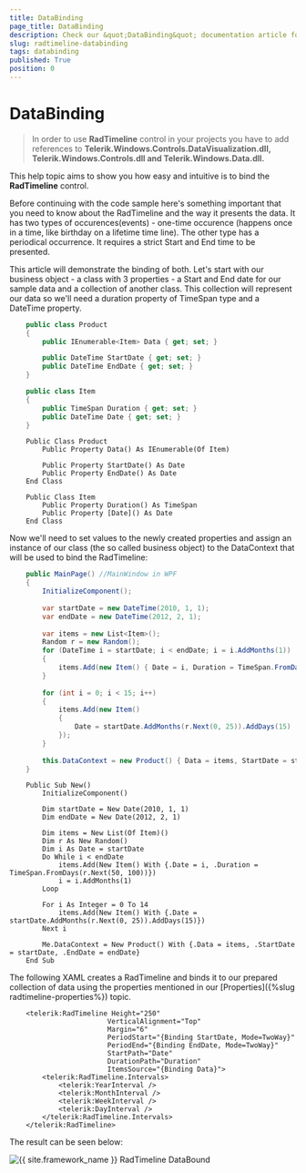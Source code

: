```yaml
---
title: DataBinding
page_title: DataBinding
description: Check our &quot;DataBinding&quot; documentation article for the RadTimeline {{ site.framework_name }} control.
slug: radtimeline-databinding
tags: databinding
published: True
position: 0
---
```


# DataBinding

>In order to use __RadTimeline__ control in your projects you have to add references to __Telerik.Windows.Controls.DataVisualization.dll, Telerik.Windows.Controls.dll and Telerik.Windows.Data.dll.__

This help topic aims to show you how easy and intuitive is to bind the __RadTimeline__ control.        

Before continuing with the code sample here's something important that you need to know about the RadTimeline and the way it presents the data. It has two types of occurences(events) - one-time occurence (happens once in a time, like birthday on a lifetime time line). The other type has a periodical occurrence. It requires a strict Start and End time to be presented.        

This article will demonstrate the binding of both. Let's start with our business object - a class with 3 properties - a Start and End date for our sample data and a collection of another class. This collection will represent our data so we'll need a duration property of TimeSpan type and a DateTime property.        



```C#
	public class Product
	{
		public IEnumerable<Item> Data { get; set; }

		public DateTime StartDate { get; set; }
		public DateTime EndDate { get; set; }
	}

	public class Item
	{
		public TimeSpan Duration { get; set; }
		public DateTime Date { get; set; }
	}
```



```VB.NET
	Public Class Product
		Public Property Data() As IEnumerable(Of Item)

		Public Property StartDate() As Date
		Public Property EndDate() As Date
	End Class

	Public Class Item
		Public Property Duration() As TimeSpan
		Public Property [Date]() As Date
	End Class
```

Now we'll need to set values to the newly created properties and assign an instance of our class (the so called business object) to the DataContext that will be used to bind the RadTimeline:        



```C#
	public MainPage() //MainWindow in WPF
	{
		InitializeComponent();
		
		var startDate = new DateTime(2010, 1, 1);
		var endDate = new DateTime(2012, 2, 1);
	
		var items = new List<Item>();
		Random r = new Random();
		for (DateTime i = startDate; i < endDate; i = i.AddMonths(1))
		{
			items.Add(new Item() { Date = i, Duration = TimeSpan.FromDays(r.Next(50, 100))} );
		}
	
		for (int i = 0; i < 15; i++)
		{
			items.Add(new Item()
			{
				Date = startDate.AddMonths(r.Next(0, 25)).AddDays(15)
			});
		}
		
		this.DataContext = new Product() { Data = items, StartDate = startDate, EndDate = endDate, };
	}	
```



```VB.NET
	Public Sub New()
		InitializeComponent()
	
		Dim startDate = New Date(2010, 1, 1)
		Dim endDate = New Date(2012, 2, 1)
	
		Dim items = New List(Of Item)()
		Dim r As New Random()
		Dim i As Date = startDate
		Do While i < endDate
			items.Add(New Item() With {.Date = i, .Duration = TimeSpan.FromDays(r.Next(50, 100))})
			i = i.AddMonths(1)
		Loop
	
		For i As Integer = 0 To 14
			items.Add(New Item() With {.Date = startDate.AddMonths(r.Next(0, 25)).AddDays(15)})
		Next i
	
		Me.DataContext = New Product() With {.Data = items, .StartDate = startDate, .EndDate = endDate}
	End Sub
```

The following XAML creates a RadTimeline and binds it to our prepared collection of data using the properties mentioned in our [Properties]({%slug radtimeline-properties%}) topic.        



```XAML
	<telerik:RadTimeline Height="250"
						VerticalAlignment="Top"
						Margin="6"
						PeriodStart="{Binding StartDate, Mode=TwoWay}"
						PeriodEnd="{Binding EndDate, Mode=TwoWay}"
						StartPath="Date"
						DurationPath="Duration"
						ItemsSource="{Binding Data}">
		<telerik:RadTimeline.Intervals>
			<telerik:YearInterval />
			<telerik:MonthInterval />
			<telerik:WeekInterval />
			<telerik:DayInterval />
		</telerik:RadTimeline.Intervals>
	</telerik:RadTimeline>
```

The result can be seen below:

![{{ site.framework_name }} RadTimeline DataBound](images/RadTimeLine_databinding.PNG)